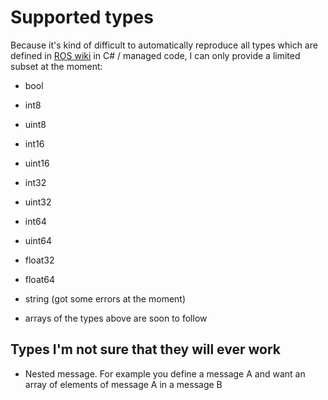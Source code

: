 # Supported types

Because it's kind of difficult to automatically reproduce all types which are defined in [ROS wiki]( http://wiki.ros.org/msg ) in C# / managed code, I can only provide a limited subset at the moment:

* bool
* int8
* uint8
* int16
* uint16
* int32
* uint32
* int64
* uint64
* float32
* float64
* string (got some errors at the moment)

* arrays of the types above are soon to follow

## Types I'm not sure that they will ever work

* Nested message. For example you define a message A and want an array of elements of message A in a message B
